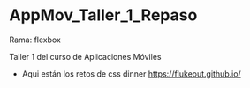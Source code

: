 # AppMov_Taller_1_Repaso

Rama: flexbox

Taller 1 del curso de Aplicaciones Móviles

- Aqui están los retos de css dinner https://flukeout.github.io/
